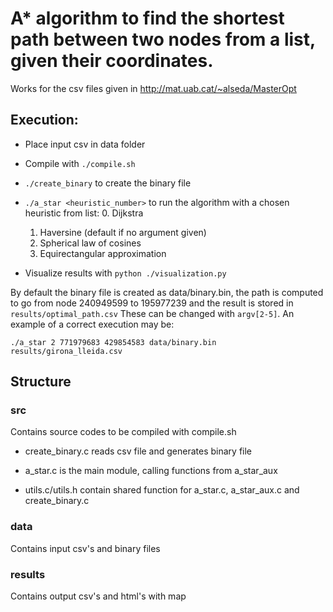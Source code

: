 # A\* algorithm to find the shortest path between two nodes from a list, given their coordinates.
Works for the csv files given in http://mat.uab.cat/~alseda/MasterOpt


## Execution:

+ Place input csv in data folder

+ Compile with ```./compile.sh```

+ ```./create_binary``` to create the binary file

+ ```./a_star <heuristic_number>``` to run the algorithm with a chosen heuristic from list:
    0. Dijkstra
    1. Haversine (default if no argument given)
    2. Spherical law of cosines
    3. Equirectangular approximation

+ Visualize results with ```python ./visualization.py```

By default the binary file is created as data/binary.bin,
the path is computed to go from node 240949599 to 195977239
and the result is stored in ```results/optimal_path.csv```
These can be changed with ```argv[2-5]```. An example of a correct execution may be:

```./a_star 2 771979683 429854583 data/binary.bin results/girona_lleida.csv```

## Structure

### src

Contains source codes to be compiled with compile.sh

+ create_binary.c reads csv file and generates binary file

+ a_star.c is the main module, calling functions from a_star_aux

+ utils.c/utils.h contain shared function for a_star.c, a_star_aux.c and create_binary.c

### data

Contains input csv's and binary files

### results

Contains output csv's and html's with map

